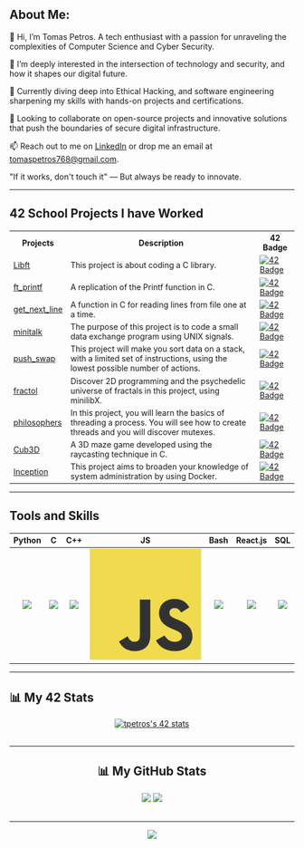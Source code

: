 ## About Me:

👋 Hi, I’m Tomas Petros. A tech enthusiast with a passion for unraveling the complexities of Computer Science and Cyber Security.

👀 I’m deeply interested in the intersection of technology and security, and how it shapes our digital future.

🌱 Currently diving deep into Ethical Hacking, and software engineering sharpening my skills with hands-on projects and certifications.

💞️ Looking to collaborate on open-source projects and innovative solutions that push the boundaries of secure digital infrastructure.

📫 Reach out to me on [LinkedIn](https://www.linkedin.com/in/tom-peter/) or drop me an email at tomaspetros768@gmail.com.

"If it works, don't touch it" — But always be ready to innovate.

<hr/>

## 42 School Projects I have Worked
<table>
	<tr>
		<th>Projects</th>
		<th>Description</th>
		<th>42 Badge</th>
	</tr>
	<tr>
		<td><a href="https://github.com/tom-peter12/libft">Libft</a></td>
		<td>This project is about coding a C library.</td>
		<td><a href="https://github.com/tom-peter12/libft"><img src="https://github.com/tom-peter12/tom-peter12/blob/main/badges/libft.png" width="120" height="120" alt="42 Badge"></a></td>
	</tr>
	<tr>
		<td><a href="https://github.com/tom-peter12/ft_printf">ft_printf</a></td>
		<td> A replication of the Printf function in C.</td>
		<td><a href="https://github.com/tom-peter12/ft_printf"><img src="https://github.com/tom-peter12/tom-peter12/blob/main/badges/printf.png" width="120" height="120" alt="42 Badge"></a></td>
	</tr>
	<tr>
		<td><a href="https://github.com/tom-peter12/get_next_line">get_next_line</a></td>
		<td>A function in C for reading lines from file one at a time.</td>
		<td><a href="https://github.com/tom-peter12/get_next_line"><img src="https://github.com/tom-peter12/tom-peter12/blob/main/badges/gnl.png" width="120" height="120" alt="42 Badge"></a></td>
	</tr>
	<tr>
		<td><a href="https://github.com/tom-peter12/minitalk">minitalk</a></td>
		<td>The purpose of this project is to code a small data exchange program using UNIX signals.</td>
		<td><a href="https://github.com/tom-peter12/minitalk"><img src="https://github.com/tom-peter12/tom-peter12/blob/main/badges/minitalk.png" width="120" height="120" alt="42 Badge"></a></td>
	</tr>
	<tr>
		<td><a href="https://github.com/tom-peter12/push_swap">push_swap</a></td>
		<td>This project will make you sort data on a stack, with a limited set of instructions, using the lowest possible number of actions.</td>
		<td><a href="https://github.com/tom-peter12/push_swap"><img src="https://github.com/tom-peter12/tom-peter12/blob/main/badges/pushswap.png" width="120" height="120" alt="42 Badge"></a></td>
	</tr>
	<tr>
		<td><a href="https://github.com/tom-peter12/fractol">fractol</a></td>
		<td>Discover 2D programming and the psychedelic universe of fractals in this project, using minilibX.</td>
		<td><a href="https://github.com/tom-peter12/fractol"><img src="https://github.com/tom-peter12/tom-peter12/blob/main/badges/fractol.png" width="120" height="120" alt="42 Badge"></a></td>
	</tr>
	<tr>
		<td><a href="https://github.com/tom-peter12/philo">philosophers</a></td>
		<td>In this project, you will learn the basics of threading a process. You will see how to create threads and you will discover mutexes.</td>
		<td><a href="https://github.com/tom-peter12/philo"><img src="https://github.com/tom-peter12/tom-peter12/blob/main/badges/philo.png" width="120" height="120" alt="42 Badge"></a></td>
	</tr>
	<tr>
		<td><a href="https://github.com/tom-peter12/cub3D">Cub3D</a></td>
		<td>A 3D maze game developed using the raycasting technique in C.</td>
		<td><a href="https://github.com/tom-peter12/cub3D"><img src="https://github.com/tom-peter12/tom-peter12/blob/main/badges/cub3D.png" width="120" height="120" alt="42 Badge"></a></td>
	</tr>
	<tr>
		<td><a href="https://github.com/tom-peter12/Inception">Inception</a></td>
		<td>This project aims to broaden your knowledge of system administration by using Docker.</td>
		<td><a href="https://github.com/tom-peter12/Inception"><img src="https://github.com/tom-peter12/tom-peter12/blob/main/badges/inceptionm.png" width="120" height="120" alt="42 Badge"></a></td>
	</tr>

</table>
<div>

<hr/>

## Tools and Skills
 |Python|C| C++ | JS |Bash|React.js| SQL
|:-:|:-:|:-:|:-:|:-:|:-:|:-:|
|<img style="width: 200px" src="https://upload.wikimedia.org/wikipedia/commons/thumb/c/c3/Python-logo-notext.svg/1869px-Python-logo-notext.svg.png">|<img style="width: 200px" src="https://upload.wikimedia.org/wikipedia/commons/thumb/1/18/C_Programming_Language.svg/1200px-C_Programming_Language.svg.png">|<img style="width: 200px" src="https://upload.wikimedia.org/wikipedia/commons/3/32/C%2B%2B_logo.png">|<img style="width: 200px" src="https://raw.githubusercontent.com/voodootikigod/logo.js/master/js.png">|<img style="width: 200px" src="https://upload.wikimedia.org/wikipedia/commons/thumb/4/4b/Bash_Logo_Colored.svg/1200px-Bash_Logo_Colored.svg.png">|<img style="width: 200px" src="https://www.svgrepo.com/show/493719/react-javascript-js-framework-facebook.svg">|<img style="width: 200px" src="https://media1.giphy.com/media/EK5nB6wQKKN86j7GWx/giphy.gif?cid=790b76113fd65a9386daf6b2bd86487884627fdfdf1a597a&rid=giphy.gif&ct=s">

<hr/>

## 📊 My 42 Stats

<div align="center">
	<a href="https://github.com/oakoudad/badge42"><img src="https://badge.mediaplus.ma/greenbinary/tpetros?1337Badge=off&UM6P=off" alt="tpetros's 42 stats" /></a>
<div/><br>

<hr/>

## 📊 My GitHub Stats

<div align="center">
  <img src="https://github-readme-stats.vercel.app/api?username=tom-peter12&theme=radical" />
  <img src="https://github-readme-streak-stats.herokuapp.com/?user=tom-peter12&theme=radical" />
<div/><br>

<hr/>

<div>
<a href="https://visitcount.itsvg.in">
  <img src="https://visitcount.itsvg.in/api?id=tom-peter12&label=Profile%20Views&pretty=false" />
</a>
</div>




